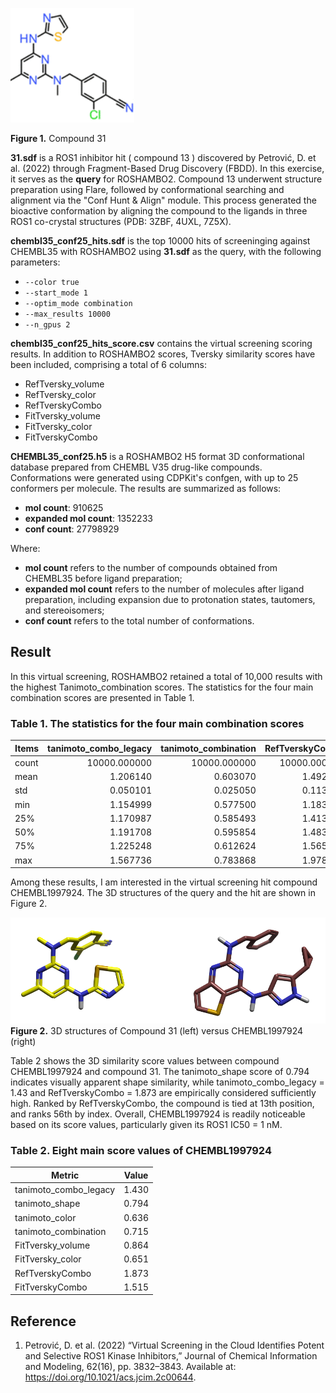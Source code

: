 ![ROS1 inhibitor compound 31](data/AZ-ROS1-inhibitor-31.png)

**Figure 1.** Compound 31

**31.sdf** is a ROS1 inhibitor hit ( compound 13 ) discovered by Petrović, D. et al. (2022) through Fragment-Based Drug Discovery (FBDD). In this exercise, it serves as the **query** for ROSHAMBO2. Compound 13 underwent structure preparation using Flare, followed by conformational searching and alignment via the "Conf Hunt & Align" module. This process generated the bioactive conformation by aligning the compound to the ligands in three ROS1 co-crystal structures (PDB: 3ZBF, 4UXL, 7Z5X).

**chembl35_conf25_hits.sdf** is the top 10000 hits of screeninging against CHEMBL35 with ROSHAMBO2 using **31.sdf** as the query, with the following parameters:

- `--color true`
- `--start_mode 1`
- `--optim_mode combination`
- `--max_results 10000`
- `--n_gpus 2`

**chembl35_conf25_hits_score.csv** contains the virtual screening scoring results. In addition to ROSHAMBO2 scores, Tversky similarity scores have been included, comprising a total of 6 columns:

- RefTversky_volume
- RefTversky_color
- RefTverskyCombo
- FitTversky_volume
- FitTversky_color
- FitTverskyCombo

**CHEMBL35_conf25.h5** is a ROSHAMBO2 H5 format 3D conformational database prepared from CHEMBL V35 drug-like compounds. Conformations were generated using CDPKit's confgen, with up to 25 conformers per molecule. The results are summarized as follows:

- **mol count**: 910625
- **expanded mol count**: 1352233
- **conf count**: 27798929

Where:
- **mol count** refers to the number of compounds obtained from CHEMBL35 before ligand preparation;
- **expanded mol count** refers to the number of molecules after ligand preparation, including expansion due to protonation states, tautomers, and stereoisomers;
- **conf count** refers to the total number of conformations.

## Result

In this virtual screening, ROSHAMBO2 retained a total of 10,000 results with the highest Tanimoto_combination scores. The statistics for the four main combination scores are presented in Table 1.

### Table 1. The statistics for the four main combination scores

| Items | tanimoto_combo_legacy | tanimoto_combination | RefTverskyCombo | FitTverskyCombo |
| :---- | --------------------: | -------------------: | --------------: | --------------: |
| count | 10000.000000 | 10000.000000 | 10000.000000 | 10000.000000 |
| mean | 1.206140 | 0.603070 | 1.492139 | 1.522523 |
| std | 0.050101 | 0.025050 | 0.113713 | 0.125077 |
| min | 1.154999 | 0.577500 | 1.183000 | 1.218000 |
| 25% | 1.170987 | 0.585493 | 1.413000 | 1.434000 |
| 50% | 1.191708 | 0.595854 | 1.483000 | 1.513000 |
| 75% | 1.225248 | 0.612624 | 1.565000 | 1.599000 |
| max | 1.567736 | 0.783868 | 1.978000 | 2.106000 |

Among these results, I am interested in the virtual screening hit compound CHEMBL1997924. The 3D structures of the query and the hit are shown in Figure 2.

![Compound 31 and CHEMBL1997924](https://github.com/gkxiao/RoshamboLearningJourney/blob/main/data/compound-31-and-CHEMBL1997924.png)
**Figure 2.** 3D structures of Compound 31 (left) versus CHEMBL1997924 (right)


Table 2 shows the 3D similarity score values between compound CHEMBL1997924 and compound 31. The tanimoto_shape score of 0.794 indicates visually apparent shape similarity, while tanimoto_combo_legacy = 1.43 and RefTverskyCombo = 1.873 are empirically considered sufficiently high. Ranked by RefTverskyCombo, the compound is tied at 13th position, and ranks 56th by index. Overall, CHEMBL1997924 is readily noticeable based on its score values, particularly given its ROS1 IC50 = 1 nM.

### Table 2. Eight main score values of CHEMBL1997924

| Metric | Value |
|-----------------------|-----------|
| tanimoto_combo_legacy | 1.430 |
| tanimoto_shape | 0.794 |
| tanimoto_color | 0.636 |
| tanimoto_combination | 0.715 |
| FitTversky_volume | 0.864 |
| FitTversky_color | 0.651 |
| RefTverskyCombo | 1.873 |
| FitTverskyCombo | 1.515 |

## Reference
1. Petrović, D. et al. (2022) “Virtual Screening in the Cloud Identifies Potent and Selective ROS1 Kinase Inhibitors,” Journal of Chemical Information and Modeling, 62(16), pp. 3832–3843. Available at: https://doi.org/10.1021/acs.jcim.2c00644.

